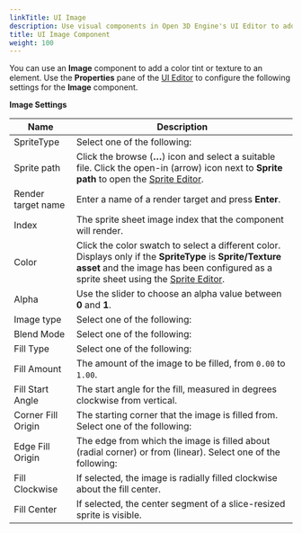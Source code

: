 ```yaml
---
linkTitle: UI Image
description: Use visual components in Open 3D Engine's UI Editor to add color tints or textures to UI elements.
title: UI Image Component
weight: 100
---
```


You can use an **Image** component to add a color tint or texture to an element. Use the **Properties** pane of the [UI Editor](/docs/user-guide/interactivity/user-interface/editor) to configure the following settings for the **Image** component.

**Image Settings**

| Name | Description |
| --- | --- |
| SpriteType |  Select one of the following:   |
| Sprite path |  Click the browse (**…**) icon and select a suitable file. Click the open-in (arrow) icon next to **Sprite path** to open the [Sprite Editor](/docs/user-guide/interactivity/user-interface/editor/sprite-editor).  |
| Render target name |  Enter a name of a render target and press **Enter**. |
| Index |  The sprite sheet image index that the component will render.  |
| Color |  Click the color swatch to select a different color.  Displays only if the **SpriteType** is **Sprite/Texture asset** and the image has been configured as a sprite sheet using the [Sprite Editor](/docs/user-guide/interactivity/user-interface/editor/sprite-editor).  |
| Alpha |  Use the slider to choose an alpha value between **0** and **1**.  |
| Image type |  Select one of the following:    |
| Blend Mode |  Select one of the following:    |
| Fill Type |  Select one of the following:    |
| Fill Amount |  The amount of the image to be filled, from `0.00` to `1.00`.  |
| Fill Start Angle |  The start angle for the fill, measured in degrees clockwise from vertical.  |
| Corner Fill Origin |  The starting corner that the image is filled from. Select one of the following:   |
| Edge Fill Origin |  The edge from which the image is filled about (radial corner) or from (linear). Select one of the following:   |
| Fill Clockwise |  If selected, the image is radially filled clockwise about the fill center.  |
| Fill Center |  If selected, the center segment of a slice-resized sprite is visible.  |
